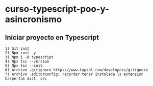 # curso-typescript-poo-y-asincronismo

## Iniciar proyecto en Typescript
	1) Git init
	2) Npm init -y
	3) Npm i -D typescript
	4) Npx tsc --version
	5) Npx tsc --init
	6) Archivo .gitignore https://www.toptal.com/developers/gitignore
	7) Archivo .editorconfig: recordar tener instalada la extension Carpertas dist, src

